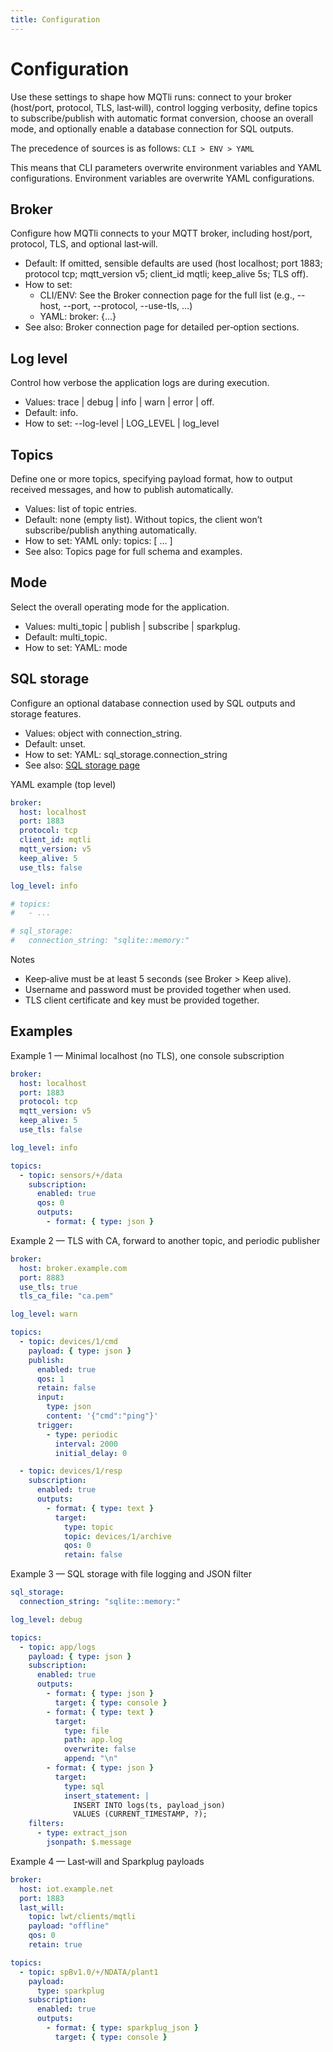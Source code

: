 ```yaml
---
title: Configuration
---
```


Configuration
=======================

Use these settings to shape how MQTli runs: connect to your broker (host/port, protocol, TLS, last‑will), control logging verbosity, define topics to subscribe/publish with automatic format conversion, choose an overall mode, and optionally enable a database connection for SQL outputs.

The precedence of sources is as follows: `CLI > ENV > YAML`

This means that CLI parameters overwrite environment variables and YAML configurations. Environment variables are overwrite YAML configurations.

Broker
------
Configure how MQTli connects to your MQTT broker, including host/port, protocol, TLS, and optional last‑will.
- Default: If omitted, sensible defaults are used (host localhost; port 1883; protocol tcp; mqtt_version v5; client_id mqtli; keep_alive 5s; TLS off).
- How to set:
  - CLI/ENV: See the Broker connection page for the full list (e.g., --host, --port, --protocol, --use-tls, …)
  - YAML: broker: {...}
- See also: Broker connection page for detailed per‑option sections.

Log level
---------
Control how verbose the application logs are during execution.
- Values: trace | debug | info | warn | error | off.
- Default: info.
- How to set: --log-level | LOG_LEVEL | log_level

Topics
------
Define one or more topics, specifying payload format, how to output received messages, and how to publish automatically.
- Values: list of topic entries.
- Default: none (empty list). Without topics, the client won’t subscribe/publish anything automatically.
- How to set: YAML only: topics: [ ... ]
- See also: Topics page for full schema and examples.

Mode
----
Select the overall operating mode for the application.
- Values: multi_topic | publish | subscribe | sparkplug.
- Default: multi_topic.
- How to set: YAML: mode

SQL storage
-----------
Configure an optional database connection used by SQL outputs and storage features.
- Values: object with connection_string.
- Default: unset.
- How to set: YAML: sql_storage.connection_string
- See also: [SQL storage page](sql_storage.md)

YAML example (top level)
```yaml
broker:
  host: localhost
  port: 1883
  protocol: tcp
  client_id: mqtli
  mqtt_version: v5
  keep_alive: 5
  use_tls: false

log_level: info

# topics:
#   - ...

# sql_storage:
#   connection_string: "sqlite::memory:"
```

Notes
- Keep‑alive must be at least 5 seconds (see Broker > Keep alive).
- Username and password must be provided together when used.
- TLS client certificate and key must be provided together.


Examples
--------
Example 1 — Minimal localhost (no TLS), one console subscription
```yaml
broker:
  host: localhost
  port: 1883
  protocol: tcp
  mqtt_version: v5
  keep_alive: 5
  use_tls: false

log_level: info

topics:
  - topic: sensors/+/data
    subscription:
      enabled: true
      qos: 0
      outputs:
        - format: { type: json }
```

Example 2 — TLS with CA, forward to another topic, and periodic publisher
```yaml
broker:
  host: broker.example.com
  port: 8883
  use_tls: true
  tls_ca_file: "ca.pem"

log_level: warn

topics:
  - topic: devices/1/cmd
    payload: { type: json }
    publish:
      enabled: true
      qos: 1
      retain: false
      input:
        type: json
        content: '{"cmd":"ping"}'
      trigger:
        - type: periodic
          interval: 2000
          initial_delay: 0

  - topic: devices/1/resp
    subscription:
      enabled: true
      outputs:
        - format: { type: text }
          target:
            type: topic
            topic: devices/1/archive
            qos: 0
            retain: false
```

Example 3 — SQL storage with file logging and JSON filter
```yaml
sql_storage:
  connection_string: "sqlite::memory:"

log_level: debug

topics:
  - topic: app/logs
    payload: { type: json }
    subscription:
      enabled: true
      outputs:
        - format: { type: json }
          target: { type: console }
        - format: { type: text }
          target:
            type: file
            path: app.log
            overwrite: false
            append: "\n"
        - format: { type: json }
          target:
            type: sql
            insert_statement: |
              INSERT INTO logs(ts, payload_json)
              VALUES (CURRENT_TIMESTAMP, ?);
    filters:
      - type: extract_json
        jsonpath: $.message
```

Example 4 — Last‑will and Sparkplug payloads
```yaml
broker:
  host: iot.example.net
  port: 1883
  last_will:
    topic: lwt/clients/mqtli
    payload: "offline"
    qos: 0
    retain: true

topics:
  - topic: spBv1.0/+/NDATA/plant1
    payload:
      type: sparkplug
    subscription:
      enabled: true
      outputs:
        - format: { type: sparkplug_json }
          target: { type: console }
```
